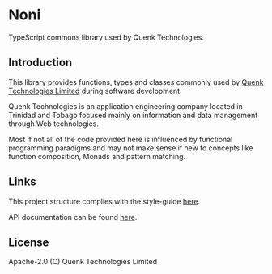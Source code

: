 
# Noni

TypeScript commons library used by Quenk Technologies.

## Introduction

This library provides functions, types and classes commonly used
by [Quenk Technologies Limited](http://quenk.com) during software development.

Quenk Technologies is an application engineering company located in 
Trinidad and Tobago focused mainly on information and data management through
Web technologies.

Most if not all of the code provided here is influenced by functional programming
paradigms and may not make sense if new to concepts like function composition,
Monads and pattern matching.

## Links

This project structure complies with the style-guide
[here](https://github.com/quenktechnologies/quenk-typescript-javascript-style-guide).

API documentation can be found [here](https://quenktechnologies.github.io).

## License

Apache-2.0 (C) Quenk Technologies Limited
